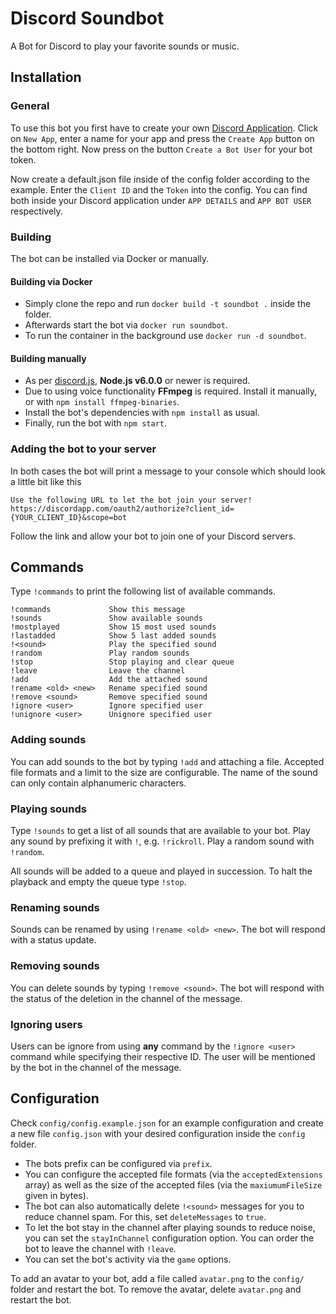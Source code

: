 Discord Soundbot
================

A Bot for Discord to play your favorite sounds or music.

## Installation

### General

To use this bot you first have to create your own [Discord Application](https://discordapp.com/developers/applications/me). Click on `New App`, enter a name for your app and press the `Create App` button on the bottom right. Now press on the button `Create a Bot User` for your bot token.

Now create a default.json file inside of the config folder according to the example. Enter the `Client ID` and the `Token` into the config. You can find both inside your Discord application under `APP DETAILS` and `APP BOT USER` respectively.

### Building

The bot can be installed via Docker or manually.

#### Building via Docker

+ Simply clone the repo and run `docker build -t soundbot .` inside the folder.
+ Afterwards start the bot via `docker run soundbot`.
+ To run the container in the background use `docker run -d soundbot`.

#### Building manually

+ As per [discord.js](https://github.com/discordjs/discord.js/tree/11.3.2#installation), **Node.js v6.0.0** or newer is required.
+ Due to using voice functionality **FFmpeg** is required. Install it manually, or with `npm install ffmpeg-binaries`.
+ Install the bot's dependencies with `npm install` as usual.
+ Finally, run the bot with `npm start`.

### Adding the bot to your server

In both cases the bot will print a message to your console which should look a little bit like this

```
Use the following URL to let the bot join your server!
https://discordapp.com/oauth2/authorize?client_id={YOUR_CLIENT_ID}&scope=bot
```

Follow the link and allow your bot to join one of your Discord servers.

## Commands

Type `!commands` to print the following list of available commands.

```
!commands             Show this message
!sounds               Show available sounds
!mostplayed           Show 15 most used sounds
!lastadded            Show 5 last added sounds
!<sound>              Play the specified sound
!random               Play random sounds
!stop                 Stop playing and clear queue
!leave                Leave the channel
!add                  Add the attached sound
!rename <old> <new>   Rename specified sound
!remove <sound>       Remove specified sound
!ignore <user>        Ignore specified user
!unignore <user>      Unignore specified user
```

### Adding sounds

You can add sounds to the bot by typing `!add` and attaching a file. Accepted file formats and a limit to the size are configurable. The name of the sound can only contain alphanumeric characters.

### Playing sounds

Type `!sounds` to get a list of all sounds that are available to your bot. Play any sound by prefixing it with `!`, e.g. `!rickroll`. Play a random sound with `!random`.

All sounds will be added to a queue and played in succession. To halt the playback and empty the queue type `!stop`.

### Renaming sounds

Sounds can be renamed by using `!rename <old> <new>`. The bot will respond with a status update.

### Removing sounds

You can delete sounds by typing `!remove <sound>`. The bot will respond with the status of the deletion in the channel of the message.

### Ignoring users

Users can be ignore from using **any** command by the `!ignore <user>` command while specifying their respective ID. The user will be mentioned by the bot in the channel of the message.


## Configuration

Check `config/config.example.json` for an example configuration and create a new file `config.json` with your desired configuration inside the `config` folder.
+ The bots prefix can be configured via `prefix`.
+ You can configure the accepted file formats (via the `acceptedExtensions` array) as well as the size of the accepted files (via the `maxiumumFileSize` given in bytes).
+ The bot can also automatically delete `!<sound>` messages for you to reduce channel spam. For this, set `deleteMessages` to `true`.
+ To let the bot stay in the channel after playing sounds to reduce noise, you can set the `stayInChannel` configuration option. You can order the bot to leave the channel with `!leave`.
+ You can set the bot's activity via the `game` options.

To add an avatar to your bot, add a file called `avatar.png` to the `config/` folder and restart the bot. To remove the avatar, delete `avatar.png` and restart the bot.
